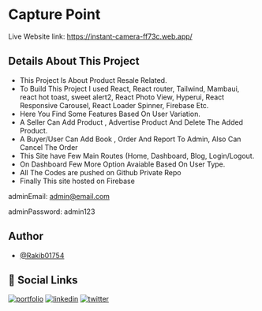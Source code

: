 # Capture Point

Live Website link: https://instant-camera-ff73c.web.app/


## Details About This Project

 - This Project Is About Product Resale Related.
 - To Build This Project I used React, React router, Tailwind, Mambaui, react hot toast, sweet alert2, React Photo View, Hyperui, React Responsive Carousel, React Loader Spinner, Firebase Etc. 
 - Here You Find Some Features Based On User Variation.
 - A Seller Can Add Product , Advertise Product And Delete The Added Product.
 - A Buyer/User Can Add Book , Order And Report To Admin, Also Can Cancel The Order
 - This Site have Few Main Routes (Home, Dashboard, Blog, Login/Logout.
 - On Dashboard Few More Option Avaiable Based On User Type.
 - All The Codes are pushed on Github Private Repo
 - Finally This site hosted on Firebase

adminEmail: admin@email.com

adminPassword: admin123



## Author

- [@Rakib01754](https://github.com/Rakib01754)


## 🔗 Social Links
[![portfolio](https://img.shields.io/badge/my_portfolio-000?style=for-the-badge&logo=ko-fi&logoColor=white)](https://rakibs-world.netlify.app/)
[![linkedin](https://img.shields.io/badge/linkedin-0A66C2?style=for-the-badge&logo=linkedin&logoColor=white)](https://www.linkedin.com/in/rakib3302/)
[![twitter](https://img.shields.io/badge/twitter-1DA1F2?style=for-the-badge&logo=twitter&logoColor=white)](https://twitter.com/rakib3302)


